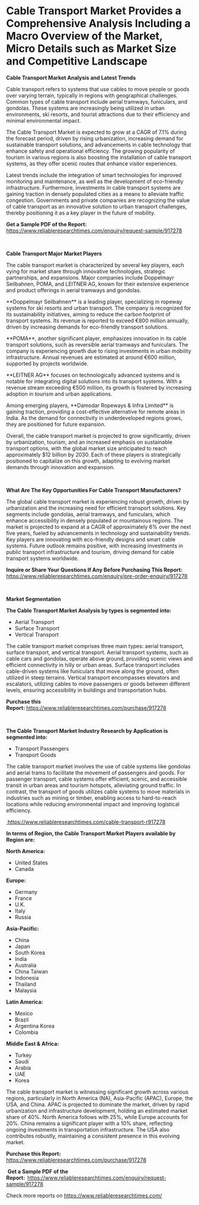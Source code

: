 <p><h1>Cable Transport Market Provides a Comprehensive Analysis Including a Macro Overview of the Market, Micro Details such as Market Size and Competitive Landscape</h1></p><p><strong>Cable Transport Market Analysis and Latest Trends</strong></p>
<p><p>Cable transport refers to systems that use cables to move people or goods over varying terrain, typically in regions with geographical challenges. Common types of cable transport include aerial tramways, funiculars, and gondolas. These systems are increasingly being utilized in urban environments, ski resorts, and tourist attractions due to their efficiency and minimal environmental impact.</p><p>The Cable Transport Market is expected to grow at a CAGR of 7.1% during the forecast period, driven by rising urbanization, increasing demand for sustainable transport solutions, and advancements in cable technology that enhance safety and operational efficiency. The growing popularity of tourism in various regions is also boosting the installation of cable transport systems, as they offer scenic routes that enhance visitor experiences.</p><p>Latest trends include the integration of smart technologies for improved monitoring and maintenance, as well as the development of eco-friendly infrastructure. Furthermore, investments in cable transport systems are gaining traction in densely populated cities as a means to alleviate traffic congestion. Governments and private companies are recognizing the value of cable transport as an innovative solution to urban transport challenges, thereby positioning it as a key player in the future of mobility.</p></p>
<p><strong>Get a Sample PDF of the Report:&nbsp;</strong> <a href="https://www.reliableresearchtimes.com/enquiry/request-sample/917278?utm_campaign=2263&utm_medium=2&utm_source=Github&utm_content=ia&utm_term=06032025&utm_id=cable-transport">https://www.reliableresearchtimes.com/enquiry/request-sample/917278</a></p>
<p>&nbsp;</p>
<p><strong>Cable Transport Major Market Players</strong></p>
<p><p>The cable transport market is characterized by several key players, each vying for market share through innovative technologies, strategic partnerships, and expansions. Major companies include Doppelmayr Seilbahnen, POMA, and LEITNER AG, known for their extensive experience and product offerings in aerial tramways and gondolas. </p><p>**Doppelmayr Seilbahnen** is a leading player, specializing in ropeway systems for ski resorts and urban transport. The company is recognized for its sustainability initiatives, aiming to reduce the carbon footprint of transport systems. Its revenue is reported to exceed €800 million annually, driven by increasing demands for eco-friendly transport solutions.</p><p>**POMA**, another significant player, emphasizes innovation in its cable transport solutions, such as reversible aerial tramways and funiculars. The company is experiencing growth due to rising investments in urban mobility infrastructure. Annual revenues are estimated at around €600 million, supported by projects worldwide.</p><p>**LEITNER AG** focuses on technologically advanced systems and is notable for integrating digital solutions into its transport systems. With a revenue stream exceeding €500 million, its growth is fostered by increasing adoption in tourism and urban applications.</p><p>Among emerging players, **Damodar Ropeways & Infra Limited** is gaining traction, providing a cost-effective alternative for remote areas in India. As the demand for connectivity in underdeveloped regions grows, they are positioned for future expansion.</p><p>Overall, the cable transport market is projected to grow significantly, driven by urbanization, tourism, and an increased emphasis on sustainable transport options, with the global market size anticipated to reach approximately $12 billion by 2030. Each of these players is strategically positioned to capitalize on this growth, adapting to evolving market demands through innovation and expansion.</p></p>
<p>&nbsp;</p>
<p><strong>What Are The Key Opportunities For Cable Transport Manufacturers?</strong></p>
<p><p>The global cable transport market is experiencing robust growth, driven by urbanization and the increasing need for efficient transport solutions. Key segments include gondolas, aerial tramways, and funiculars, which enhance accessibility in densely populated or mountainous regions. The market is projected to expand at a CAGR of approximately 6% over the next five years, fueled by advancements in technology and sustainability trends. Key players are innovating with eco-friendly designs and smart cable systems. Future outlook remains positive, with increasing investments in public transport infrastructure and tourism, driving demand for cable transport systems worldwide.</p></p>
<p><strong>Inquire or Share Your Questions If Any Before Purchasing This Report:</strong> <a href="https://www.reliableresearchtimes.com/enquiry/pre-order-enquiry/917278?utm_campaign=2263&utm_medium=2&utm_source=Github&utm_content=ia&utm_term=06032025&utm_id=cable-transport">https://www.reliableresearchtimes.com/enquiry/pre-order-enquiry/917278</a></p>
<p>&nbsp;</p>
<p><strong>Market Segmentation</strong></p>
<p><strong>The Cable Transport Market Analysis by types is segmented into:</strong></p>
<p><ul><li>Aerial Transport</li><li>Surface Transport</li><li>Vertical Transport</li></ul></p>
<p><p>The cable transport market comprises three main types: aerial transport, surface transport, and vertical transport. Aerial transport systems, such as cable cars and gondolas, operate above ground, providing scenic views and efficient connectivity in hilly or urban areas. Surface transport includes cable-driven systems like funiculars that move along the ground, often utilized in steep terrains. Vertical transport encompasses elevators and escalators, utilizing cables to move passengers or goods between different levels, ensuring accessibility in buildings and transportation hubs.</p></p>
<p><strong>Purchase this Report:&nbsp;</strong><a href="https://www.reliableresearchtimes.com/purchase/917278?utm_campaign=2263&utm_medium=2&utm_source=Github&utm_content=ia&utm_term=06032025&utm_id=cable-transport">https://www.reliableresearchtimes.com/purchase/917278</a></p>
<p>&nbsp;</p>
<p><strong>The Cable Transport Market Industry Research by Application is segmented into:</strong></p>
<p><ul><li>Transport Passengers</li><li>Transport Goods</li></ul></p>
<p><p>The cable transport market involves the use of cable systems like gondolas and aerial trams to facilitate the movement of passengers and goods. For passenger transport, cable systems offer efficient, scenic, and accessible transit in urban areas and tourism hotspots, alleviating ground traffic. In contrast, the transport of goods utilizes cable systems to move materials in industries such as mining or timber, enabling access to hard-to-reach locations while reducing environmental impact and improving logistical efficiency.</p></p>
<p><a href="https://www.reliableresearchtimes.com/cable-transport-r917278?utm_campaign=2263&utm_medium=2&utm_source=Github&utm_content=ia&utm_term=06032025&utm_id=cable-transport">&nbsp;https://www.reliableresearchtimes.com/cable-transport-r917278</a></p>
<p><strong>In terms of Region, the Cable Transport Market Players available by Region are:</strong></p>
<p>
    <p> <strong> North America: </strong>
        <ul>
            <li>United States</li>
            <li>Canada</li>
        </ul>
        </p> 
    <p> <strong> Europe: </strong>
        <ul>
            <li>Germany</li>
            <li>France</li>
            <li>U.K.</li>
            <li>Italy</li>
            <li>Russia</li>
        </ul>
        </p> 
    <p> <strong> Asia-Pacific: </strong>
        <ul>
            <li>China</li>
            <li>Japan</li>
            <li>South Korea</li>
            <li>India</li>
            <li>Australia</li>
            <li>China Taiwan</li>
            <li>Indonesia</li>
            <li>Thailand</li>
            <li>Malaysia</li>
        </ul>
        </p> 
    <p> <strong> Latin America: </strong>
        <ul>
            <li>Mexico</li>
            <li>Brazil</li>
            <li>Argentina Korea</li>
            <li>Colombia</li>
        </ul>
        </p> 
    <p> <strong> Middle East & Africa: </strong>
        <ul>
            <li>Turkey</li>
            <li>Saudi</li>
            <li>Arabia</li>
            <li>UAE</li>
            <li>Korea</li>
        </ul>
    </p>
    </p>
<p><p>The cable transport market is witnessing significant growth across various regions, particularly in North America (NA), Asia-Pacific (APAC), Europe, the USA, and China. APAC is projected to dominate the market, driven by rapid urbanization and infrastructure development, holding an estimated market share of 40%. North America follows with 25%, while Europe accounts for 20%. China remains a significant player with a 10% share, reflecting ongoing investments in transportation infrastructure. The USA also contributes robustly, maintaining a consistent presence in this evolving market.</p></p>
<p><strong>Purchase this Report: </strong><a href="https://www.reliableresearchtimes.com/purchase/917278?utm_campaign=2263&utm_medium=2&utm_source=Github&utm_content=ia&utm_term=06032025&utm_id=cable-transport">https://www.reliableresearchtimes.com/purchase/917278</a></p>
<p>&nbsp;<strong>Get a Sample PDF of the Report:&nbsp;&nbsp;</strong><a href="https://www.reliableresearchtimes.com/enquiry/request-sample/917278?utm_campaign=2263&utm_medium=2&utm_source=Github&utm_content=ia&utm_term=06032025&utm_id=cable-transport">https://www.reliableresearchtimes.com/enquiry/request-sample/917278</a></p>
<p><strong></strong></p>
<p>Check more reports on <a href="https://www.reliableresearchtimes.com/?utm_campaign=2263&utm_medium=2&utm_source=Github&utm_content=ia&utm_term=06032025&utm_id=cable-transport">https://www.reliableresearchtimes.com/</a></p>